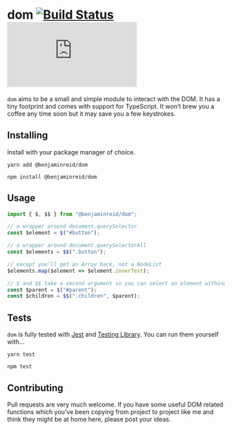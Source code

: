 # dom [![Build Status](https://travis-ci.org/benjaminreid/dom.svg?branch=master)](https://travis-ci.org/benjaminreid/dom) ![File Size](https://img.badgesize.io/benjaminreid/dom/master/src/index.ts?compression=gzip)

`dom` aims to be a small and simple module to interact with the DOM. It has a
tiny footprint and comes with support for TypeScript. It won’t brew you a coffee
any time soon but it may save you a few keystrokes.

## Installing

Install with your package manager of choice.

```
yarn add @benjaminreid/dom
```

```
npm install @benjaminreid/dom
```

## Usage

```js
import { $, $$ } from "@benjaminreid/dom";

// a wrapper around document.querySelector
const $element = $("#button");

// a wrapper around document.querySelectorAll
const $elements = $$(".button");

// except you’ll get an Array back, not a NodeList
$elements.map($element => $element.innerText);

// $ and $$ take a second argument so you can select an element withing another
const $parent = $("#parent");
const $children = $$(".children", $parent);
```

## Tests

`dom` is fully tested with [Jest](https://jestjs.io/) and
[Testing Library](https://testing-library.com/). You can run them yourself
with...

```
yarn test
```

```
npm test
```

## Contributing

Pull requests are very much welcome. If you have some useful DOM related
functions which you’ve been copying from project to project like me and think
they might be at home here, please post your ideas.
